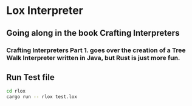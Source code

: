 # Lox Interpreter

## Going along in the book Crafting Interpreters

### Crafting Interpreters Part 1. goes over the creation of a Tree Walk Interpreter written in Java, but Rust is just more fun.

## Run Test file
```bash
cd rlox
cargo run -- rlox test.lox
```
